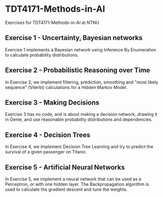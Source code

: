 # TDT4171-Methods-in-AI

Exercises for TDT4171-Methods-in-AI at NTNU

## Exercise 1 - Uncertainty, Bayesian networks

Exercise 1 implements a Bayesian network using Inference By Enumeration to calculate probability distributions.

## Exercise 2 - Probabilistic Reasoning over Time

In Exercise 2, we implement filtering, prediction, smoothing and "most likely sequence" (Viterbi) calculations for a Hidden Markov Model.

## Exercise 3 - Making Decisions

Exercise 3 has no code, and is about making a decision network, drawing it in Genie, and use reasonable probability distributions and dependencies.

## Exercise 4 - Decision Trees

In Exercise 4, we implement Decision Tree Learning and try to predict the survival of a given passenger on Titanic.

## Exercise 5 - Artificial Neural Networks

In Exercise 5, we implement a neural network that can be used as a Perceptron, or with one hidden layer. The Backpropagation algorithm is used to calculate the gradient descent and tune the weights.
